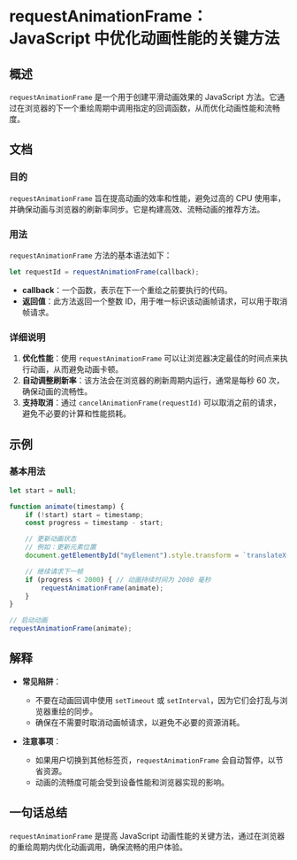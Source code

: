 <!--
Meta Description: # requestAnimationFrame：JavaScript 中优化动画性能的关键方法 ## 概述 `requestAnimationFrame` 是一个用于创建平滑动画效果的 JavaScript 方法。它通过在浏览器的下一个重绘周期中调用指定的回调函数，从而优化动画性能和流畅度。 ## ...
Meta Keywords: requestanimationframe, javascript, start, animate, timestamp
-->

# requestAnimationFrame：JavaScript 中优化动画性能的关键方法

## 概述
`requestAnimationFrame` 是一个用于创建平滑动画效果的 JavaScript 方法。它通过在浏览器的下一个重绘周期中调用指定的回调函数，从而优化动画性能和流畅度。

## 文档
### 目的
`requestAnimationFrame` 旨在提高动画的效率和性能，避免过高的 CPU 使用率，并确保动画与浏览器的刷新率同步。它是构建高效、流畅动画的推荐方法。

### 用法
`requestAnimationFrame` 方法的基本语法如下：

```javascript
let requestId = requestAnimationFrame(callback);
```

- **callback**：一个函数，表示在下一个重绘之前要执行的代码。
- **返回值**：此方法返回一个整数 ID，用于唯一标识该动画帧请求，可以用于取消帧请求。

### 详细说明
1. **优化性能**：使用 `requestAnimationFrame` 可以让浏览器决定最佳的时间点来执行动画，从而避免动画卡顿。
2. **自动调整刷新率**：该方法会在浏览器的刷新周期内运行，通常是每秒 60 次，确保动画的流畅性。
3. **支持取消**：通过 `cancelAnimationFrame(requestId)` 可以取消之前的请求，避免不必要的计算和性能损耗。

## 示例
### 基本用法

```javascript
let start = null;

function animate(timestamp) {
    if (!start) start = timestamp;
    const progress = timestamp - start;

    // 更新动画状态
    // 例如：更新元素位置
    document.getElementById("myElement").style.transform = `translateX(${progress / 10}px)`;

    // 继续请求下一帧
    if (progress < 2000) { // 动画持续时间为 2000 毫秒
        requestAnimationFrame(animate);
    }
}

// 启动动画
requestAnimationFrame(animate);
```

## 解释
- **常见陷阱**：
    - 不要在动画回调中使用 `setTimeout` 或 `setInterval`，因为它们会打乱与浏览器重绘的同步。
    - 确保在不需要时取消动画帧请求，以避免不必要的资源消耗。

- **注意事项**：
    - 如果用户切换到其他标签页，`requestAnimationFrame` 会自动暂停，以节省资源。
    - 动画的流畅度可能会受到设备性能和浏览器实现的影响。

## 一句话总结
`requestAnimationFrame` 是提高 JavaScript 动画性能的关键方法，通过在浏览器的重绘周期内优化动画调用，确保流畅的用户体验。